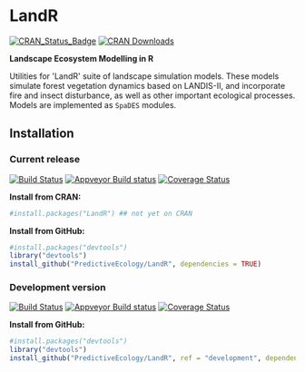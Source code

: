 # LandR

[![CRAN_Status_Badge](http://www.r-pkg.org/badges/version/LandR)](https://cran.r-project.org/package=LandR)
[![CRAN Downloads](http://cranlogs.r-pkg.org/badges/grand-total/LandR)](https://cran.r-project.org/package=LandR)

**Landscape Ecosystem Modelling in R**

Utilities for 'LandR' suite of landscape simulation models.
These models simulate forest vegetation dynamics based on LANDIS-II, and incorporate fire and insect disturbance, as well as other important ecological processes.
Models are implemented as `SpaDES` modules.

## Installation

### Current release

[![Build Status](https://travis-ci.org/PredictiveEcology/LandR.svg?branch=master)](https://travis-ci.org/PredictiveEcology/LandR)
[![Appveyor Build status](https://ci.appveyor.com/api/projects/status/2fxqhgk6miv2fytd/branch/master?svg=true)](https://ci.appveyor.com/project/achubaty/LandR/branch/master)
[![Coverage Status](https://coveralls.io/repos/github/PredictiveEcology/LandR/badge.svg?branch=master)](https://coveralls.io/github/PredictiveEcology/LandR?branch=master)

**Install from CRAN:**

```r
#install.packages("LandR") ## not yet on CRAN
```

**Install from GitHub:**
    
```r
#install.packages("devtools")
library("devtools")
install_github("PredictiveEcology/LandR", dependencies = TRUE) 
```

### Development version

[![Build Status](https://travis-ci.org/PredictiveEcology/LandR.svg?branch=development)](https://travis-ci.org/PredictiveEcology/LandR)
[![Appveyor Build status](https://ci.appveyor.com/api/projects/status/2fxqhgk6miv2fytd/branch/development?svg=true)](https://ci.appveyor.com/project/achubaty/LandR/branch/development)
[![Coverage Status](https://coveralls.io/repos/github/PredictiveEcology/LandR/badge.svg?branch=development)](https://coveralls.io/github/PredictiveEcology/LandR?branch=development)

**Install from GitHub:**

```r
#install.packages("devtools")
library("devtools")
install_github("PredictiveEcology/LandR", ref = "development", dependencies = TRUE) 
```
